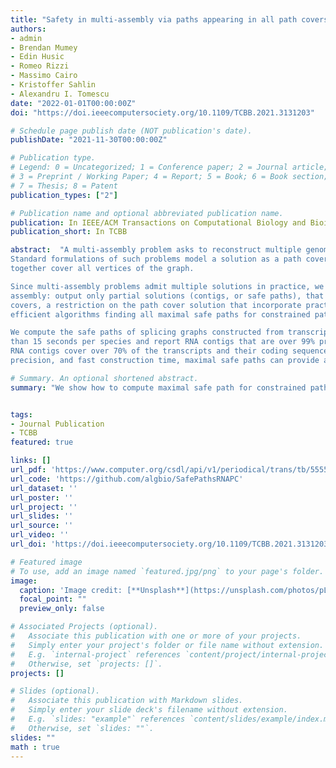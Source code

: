```yaml
---
title: "Safety in multi-assembly via paths appearing in all path covers of a DAG"
authors:
- admin
- Brendan Mumey
- Edin Husic
- Romeo Rizzi
- Massimo Cairo
- Kristoffer Sahlin
- Alexandru I. Tomescu
date: "2022-01-01T00:00:00Z"
doi: "https://doi.ieeecomputersociety.org/10.1109/TCBB.2021.3131203"

# Schedule page publish date (NOT publication's date).
publishDate: "2021-11-30T00:00:00Z"

# Publication type.
# Legend: 0 = Uncategorized; 1 = Conference paper; 2 = Journal article;
# 3 = Preprint / Working Paper; 4 = Report; 5 = Book; 6 = Book section;
# 7 = Thesis; 8 = Patent
publication_types: ["2"]

# Publication name and optional abbreviated publication name.
publication: In IEEE/ACM Transactions on Computational Biology and Bioinformatics
publication_short: In TCBB

abstract:  "A multi-assembly problem asks to reconstruct multiple genomic sequences from mixed reads sequenced from all of them.
Standard formulations of such problems model a solution as a path cover in a directed acyclic graph, namely a set of paths that
together cover all vertices of the graph.

Since multi-assembly problems admit multiple solutions in practice, we consider an approach commonly used in standard genome
assembly: output only partial solutions (contigs, or safe paths), that appear in all path cover solutions. We study constrained path
covers, a restriction on the path cover solution that incorporate practical constraints arising in multi-assembly problems. We give
efficient algorithms finding all maximal safe paths for constrained path covers.

We compute the safe paths of splicing graphs constructed from transcript annotations of different species. Our algorithms run in less
than 15 seconds per species and report RNA contigs that are over 99% precise and are up to 8 times longer than unitigs. Moreover,
RNA contigs cover over 70% of the transcripts and their coding sequences in most cases. With their increased length to unitigs, high
precision, and fast construction time, maximal safe paths can provide a better base set of sequences for transcript assembly programs."

# Summary. An optional shortened abstract.
summary: "We show how to compute maximal safe path for constrained path covers, with applications to multi-assembly. Our experiments in transcript assembly show that max. safe paths are very precise and cover 70% of transcripts."


tags:
- Journal Publication
- TCBB
featured: true

links: []
url_pdf: 'https://www.computer.org/csdl/api/v1/periodical/trans/tb/5555/01/09628018/1yXvF5CjJyE/download-article/pdf'
url_code: 'https://github.com/algbio/SafePathsRNAPC'
url_dataset: ''
url_poster: ''
url_project: ''
url_slides: ''
url_source: ''
url_video: ''
url_doi: 'https://doi.ieeecomputersociety.org/10.1109/TCBB.2021.3131203'

# Featured image
# To use, add an image named `featured.jpg/png` to your page's folder.
image:
  caption: 'Image credit: [**Unsplash**](https://unsplash.com/photos/pLCdAaMFLTE)'
  focal_point: ""
  preview_only: false

# Associated Projects (optional).
#   Associate this publication with one or more of your projects.
#   Simply enter your project's folder or file name without extension.
#   E.g. `internal-project` references `content/project/internal-project/index.md`.
#   Otherwise, set `projects: []`.
projects: []

# Slides (optional).
#   Associate this publication with Markdown slides.
#   Simply enter your slide deck's filename without extension.
#   E.g. `slides: "example"` references `content/slides/example/index.md`.
#   Otherwise, set `slides: ""`.
slides: ""
math : true
---
```

